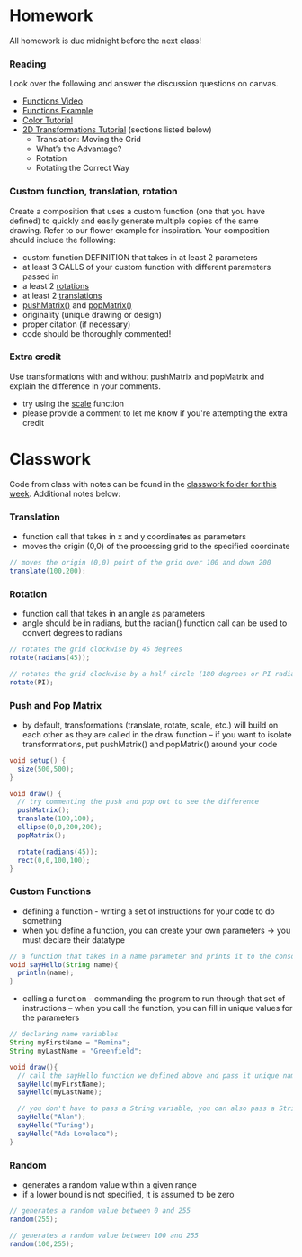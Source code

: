 # Homework
All homework is due midnight before the next class!

### Reading
Look over the following and answer the discussion questions on canvas.
- [Functions Video](https://www.youtube.com/watch?v=_gpiW5KwjUI)
- [Functions Example](https://processing.org/examples/functions.html)
- [Color Tutorial](https://processing.org/tutorials/color/)
- [2D Transformations Tutorial](https://processing.org/tutorials/transform2d/) (sections listed below)
  - Translation: Moving the Grid
  - What’s the Advantage?
  - Rotation
  - Rotating the Correct Way

### Custom function, translation, rotation
Create a composition that uses a custom function (one that you have defined) to quickly and easily generate multiple copies of the same drawing. Refer to our flower example for inspiration. Your composition should include the following:
- custom function DEFINITION that takes in at least 2 parameters
- at least 3 CALLS of your custom function with different parameters passed in
- a least 2 [rotations](https://processing.org/reference/rotate_.html)
- at least 2 [translations](https://processing.org/reference/translate_.html)
- [pushMatrix()](https://processing.org/reference/pushMatrix_.html) and    [popMatrix()](https://processing.org/reference/popMatrix_.html)
- originality (unique drawing or design)
- proper citation (if necessary)
- code should be thoroughly commented!

### Extra credit
Use transformations with and without pushMatrix and popMatrix and explain the difference in your comments.
- try using the [scale](https://processing.org/reference/scale_.html) function
- please provide a comment to let me know if you're attempting the extra credit

# Classwork
Code from class with notes can be found in the [classwork folder for this week](https://github.com/Code1-SecB/Code_1_FA18/tree/master/week-03/classwork). Additional notes below:

### Translation
- function call that takes in x and y coordinates as parameters
- moves the origin (0,0) of the processing grid to the specified coordinate
```java
// moves the origin (0,0) point of the grid over 100 and down 200
translate(100,200);
```
### Rotation
- function call that takes in  an angle as parameters
- angle should be in radians, but the radian() function call can be used to convert degrees to radians
```java
// rotates the grid clockwise by 45 degrees
rotate(radians(45));

// rotates the grid clockwise by a half circle (180 degrees or PI radians)
rotate(PI);
```
### Push and Pop Matrix
- by default, transformations (translate, rotate, scale, etc.) will build on each other as they are called in the draw function
– if you want to isolate transformations, put pushMatrix() and popMatrix() around your code
```java
void setup() {
  size(500,500);
}

void draw() {
  // try commenting the push and pop out to see the difference
  pushMatrix();
  translate(100,100);
  ellipse(0,0,200,200);
  popMatrix();

  rotate(radians(45));
  rect(0,0,100,100);
}
```

### Custom Functions
- defining a function - writing a set of instructions for your code to do something
- when you define a function, you can create your own parameters -> you must declare their datatype
```java
// a function that takes in a name parameter and prints it to the console
void sayHello(String name){
  println(name);
}
```
- calling a function - commanding the program to run through that set of instructions
– when you call the function, you can fill in unique values for the parameters
```java
// declaring name variables
String myFirstName = "Remina";
String myLastName = "Greenfield";

void draw(){
  // call the sayHello function we defined above and pass it unique names
  sayHello(myFirstName);
  sayHello(myLastName);

  // you don't have to pass a String variable, you can also pass a String directly 
  sayHello("Alan");
  sayHello("Turing");
  sayHello("Ada Lovelace");
}
```
### Random
- generates a random value within a given range
- if a lower bound is not specified, it is assumed to be zero
```java
// generates a random value between 0 and 255
random(255);

// generates a random value between 100 and 255
random(100,255);
```
